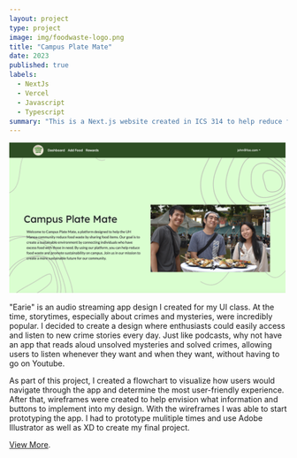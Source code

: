 ```yaml
---
layout: project
type: project
image: img/foodwaste-logo.png
title: "Campus Plate Mate"
date: 2023
published: true
labels:
  - NextJs
  - Vercel
  - Javascript
  - Typescript
summary: "This is a Next.js website created in ICS 314 to help reduce food waste by allowing users to share and claim food."
---
```


<div class="text-center p-4">
  <img width="500px" src="../img//campusplate.png" class="img-thumbnail" > 

</div>

"Earie" is an audio streaming app design I created for my UI class. At the time, storytimes, especially about crimes and mysteries, were incredibly popular. I decided to create a design where enthusiasts could easily access and listen to new crime stories every day. Just like podcasts, why not have an app that reads aloud unsolved mysteries and solved crimes, allowing users to listen whenever they want and when they want, without having to go on Youtube.

As part of this project, I created a flowchart to visualize how users would navigate through the app and determine the most user-friendly experience. After that, wireframes were created to help envision what information and buttons to implement into my design. With the wireframes I was able to start prototyping the app. I had to prototype mulitiple times and use Adobe Illustrator as well as XD to create my final project. 

[View More](https://kqimi.github.io/portfolio2024/earie/earie.html).
